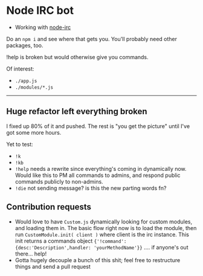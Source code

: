 # Node IRC bot

* Working with [node-irc](https://github.com/martynsmith/node-irc)

Do an `npm i` and see where that gets you. You'll probably need other packages, too.

!help is broken but would otherwise give you commands.

Of interest:

* `./app.js`
* `./modules/*.js`

---

## Huge refactor left everything broken

I fixed up 80% of it and pushed. The rest is "you get the picture" until I've got some more hours.

Yet to test:

* `!k`
* `!kb`
* `!help` needs a rewrite since everything's coming in dynamically now. Would like this to PM all commands to admins, and respond public commands publicly to non-admins.
* `!die` not sending message? is this the new parting words fn?


## Contribution requests

* Would love to have `Custom.js` dynamically looking for custom modules, and loading them in. The basic flow right now is to load the module, then run `CustomModule.init( client )` where client is the irc instance. This init returns a commands object `{'!command':{desc:'Description',handler: 'yourMethodName'}}` .... if anyone's out there... help!
* Gotta hugely decouple a bunch of this shit; feel free to restructure things and send a pull request